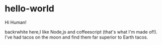 # hello-world

Hi Human!

backrwhite here,I like Node,js and coffeescript (that's what I'm made of!).
I've had tacos on the moon and find them far superior to Earth tacos.
